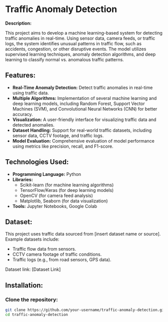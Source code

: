 # Traffic Anomaly Detection

**Description:**

This project aims to develop a machine learning-based system for detecting traffic anomalies in real-time. Using sensor data, camera feeds, or traffic logs, the system identifies unusual patterns in traffic flow, such as accidents, congestion, or other disruptive events. The model utilizes supervised learning techniques, anomaly detection algorithms, and deep learning to classify normal vs. anomalous traffic patterns.

## Features:
- **Real-Time Anomaly Detection:** Detect traffic anomalies in real-time using traffic data.
- **Multiple Algorithms:** Implementation of several machine learning and deep learning models, including Random Forest, Support Vector Machines (SVM), and Convolutional Neural Networks (CNN) for better accuracy.
- **Visualization:** A user-friendly interface for visualizing traffic data and detected anomalies.
- **Dataset Handling:** Support for real-world traffic datasets, including sensor data, CCTV footage, and traffic logs.
- **Model Evaluation:** Comprehensive evaluation of model performance using metrics like precision, recall, and F1-score.

## Technologies Used:
- **Programming Language:** Python
- **Libraries:** 
  - Scikit-learn (for machine learning algorithms)
  - TensorFlow/Keras (for deep learning models)
  - OpenCV (for camera feed analysis)
  - Matplotlib, Seaborn (for data visualization)
- **Tools:** Jupyter Notebooks, Google Colab

## Dataset:
This project uses traffic data sourced from [insert dataset name or source]. Example datasets include:
- Traffic flow data from sensors.
- CCTV camera footage of traffic conditions.
- Traffic logs (e.g., from road sensors, GPS data).

Dataset link: [Dataset Link]

## Installation:

### Clone the repository:
```bash
git clone https://github.com/your-username/traffic-anomaly-detection.git
cd traffic-anomaly-detection
